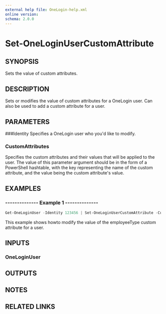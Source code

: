 ```yaml
---
external help file: OneLogin-help.xml
online version: 
schema: 2.0.0
---
```


# Set-OneLoginUserCustomAttribute

## SYNOPSIS
Sets the value of custom attributes.

## DESCRIPTION
Sets or modifies the value of custom attributes for a OneLogin user. Can also be used to add a custom attribute for a user.

## PARAMETERS
###Identity
Specifies a OneLogin user who you'd like to modify.

### CustomAttributes
Specifies the custom attributes and their values that will be applied to the user. The value of this parameter argument should be in the form of a PowerShell hashtable, with the key representing the name of the custom attribute, and the value being the custom attribute's value.

## EXAMPLES
### --------------  Example 1  --------------

```powershell
Get-OneLoginUser -Identity 123456 | Set-OneLoginUserCustomAttribute -CustomAttributes @{employeeType = "Contractor"}
```

This example shows howto modify the value of the employeeType custom attribute for a user.

## INPUTS
### OneLoginUser

## OUTPUTS

## NOTES

## RELATED LINKS
